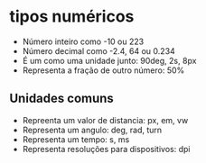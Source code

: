 # tipos numéricos

* <integer>         Número inteiro como -10 ou 223
* <number>          Número decimal como -2.4, 64 ou 0.234
* <dimension>       É um <number> como uma unidade junto: 90deg, 2s, 8px
* <percentagem>     Representa a fração de outro número: 50%


## Unidades comuns

* <length>          Repreenta um valor de distancia: px, em, vw
* <angle>           Representa um angulo: deg, rad, turn
* <time>            Representa um tempo: s, ms
* <resolution>      Representa resoluções para dispositivos: dpi